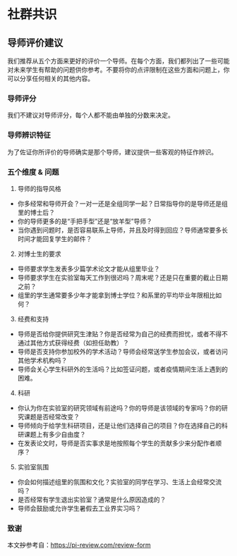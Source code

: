# 社群共识

## 导师评价建议

我们推荐从五个方面来更好的评价一个导师。在每个方面，我们都列出了一些可能对未来学生有帮助的问题供你参考。不要将你的点评限制在这些方面和问题上，你可以分享任何相关的其他内容。

### 导师评分

我们不建议对导师评分，每个人都不能由单独的分数来决定。

### 导师辨识特征

为了佐证你所评价的导师确实是那个导师，建议提供一些客观的特征作辨识。

### 五个维度 & 问题

1. 导师的指导风格
  - 你多经常和导师开会？一对一还是全组同学一起？日常指导你的是导师还是组里的博士后？
  - 你的导师更多的是“手把手型”还是“放羊型”导师？
  - 当你遇到问题时，是否容易联系上导师，并且及时得到回应？导师通常要多长时间才能回复学生的邮件？
2. 对博士生的要求
  - 导师要求学生发表多少篇学术论文才能从组里毕业？
  - 导师要求学生在实验室每天工作到很迟吗？周末呢？还是只在重要的截止日期之前？
  - 组里的学生通常要多少年才能拿到博士学位？和系里的平均毕业年限相比如何？
3. 经费和支持
  - 导师是否给你提供研究生津贴？你是否经常为自己的经费而担忧，或者不得不通过其他方式获得经费（如担任助教）？
  - 导师是否支持你参加校外的学术活动？导师会经常送学生参加会议，或者访问其他学术机构吗？
  - 导师会关心学生科研外的生活吗？比如签证问题，或者疫情期间生活上遇到的困难。
4. 科研
  - 你认为你在实验室的研究领域有前途吗？你的导师是该领域的专家吗？你的研究课题是否经常改变？
  - 导师倾向于给学生科研项目，还是让他们选择自己的项目？你在选择自己的科研课题上有多少自由度？
  - 在发表论文时，导师是否实事求是地按照每个学生的贡献多少来分配作者顺序？
5. 实验室氛围
  - 你会如何描述组里的氛围和文化？实验室的同学在学习、生活上会经常交流吗？
  - 是否经常有学生退出实验室？通常是什么原因造成的？
  - 导师会鼓励或允许学生暑假去工业界实习吗？

### 致谢

本文~~抄~~参考自：https://pi-review.com/review-form